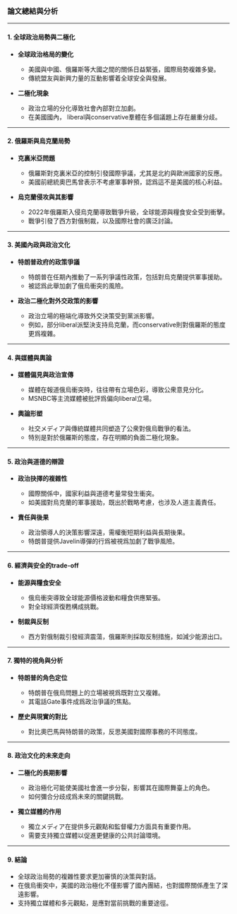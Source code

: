 ### 論文總結與分析

---

#### **1. 全球政治局勢與二極化**
- **全球政治格局的變化**  
  - 美國與中國、俄羅斯等大國之間的關係日益緊張，國際局勢複雜多變。
  - 傳統盟友與新興力量的互動影響着全球安全與發展。

- **二極化現象**  
  - 政治立場的分化導致社會內部對立加劇。
  - 在美國國內， liberal與conservative羣體在多個議題上存在嚴重分歧。

---

#### **2. 俄羅斯與烏克蘭局勢**
- **克裏米亞問題**  
  - 俄羅斯對克裏米亞的控制引發國際爭議，尤其是北約與歐洲國家的反應。
  - 美國前總統奧巴馬曾表示不考慮軍事幹預，認爲這不是美國的核心利益。

- **烏克蘭侵攻與其影響**  
  - 2022年俄羅斯入侵烏克蘭導致戰爭升級，全球能源與糧食安全受到衝擊。
  - 戰爭引發了西方對俄制裁，以及國際社會的廣泛討論。

---

#### **3. 美國內政與政治文化**
- **特朗普政府的政策爭議**  
  - 特朗普在任期內推動了一系列爭議性政策，包括對烏克蘭提供軍事援助。
  - 被認爲此舉加劇了俄烏衝突的風險。

- **政治二極化對外交政策的影響**  
  - 政治立場的極端化導致外交決策受到黨派影響。
  - 例如，部分liberal派堅決支持烏克蘭，而conservative則對俄羅斯的態度更爲複雜。

---

#### **4. 與媒體與輿論**
- **媒體偏見與政治宣傳**  
  - 媒體在報道俄烏衝突時，往往帶有立場色彩，導致公衆意見分化。
  - MSNBC等主流媒體被批評爲偏向liberal立場。

- **輿論形塑**  
  - 社交メディア與傳統媒體共同塑造了公衆對俄烏戰爭的看法。
  - 特別是對於俄羅斯的態度，存在明顯的負面二極化現象。

---

#### **5. 政治與道德的辯證**
- **政治抉擇的複雜性**  
  - 國際關係中，國家利益與道德考量常發生衝突。
  - 如美國對烏克蘭的軍事援助，既出於戰略考慮，也涉及人道主義責任。

- **責任與後果**  
  - 政治領導人的決策影響深遠，需權衡短期利益與長期後果。
  - 特朗普提供Javelin導彈的行爲被視爲加劇了戰爭風險。

---

#### **6. 經濟與安全的trade-off**
- **能源與糧食安全**  
  - 俄烏衝突導致全球能源價格波動和糧食供應緊張。
  - 對全球經濟復甦構成挑戰。

- **制裁與反制**  
  - 西方對俄制裁引發經濟震蕩，俄羅斯則採取反制措施，如減少能源出口。

---

#### **7. 獨特的視角與分析**
- **特朗普的角色定位**  
  - 特朗普在俄烏問題上的立場被視爲既對立又複雜。
  - 其電話Gate事件成爲政治爭議的焦點。

- **歷史與現實的對比**  
  - 對比奧巴馬與特朗普的政策，反思美國對國際事務的不同態度。

---

#### **8. 政治文化的未來走向**
- **二極化的長期影響**  
  - 政治極化可能使美國社會進一步分裂，影響其在國際舞臺上的角色。
  - 如何彌合分歧成爲未來的關鍵挑戰。

- **獨立媒體的作用**  
  - 獨立メディア在提供多元觀點和監督權力方面具有重要作用。
  - 需要支持獨立媒體以促進更健康的公共討論環境。

---

#### **9. 結論**
- 全球政治局勢的複雜性要求更加審慎的決策與對話。
- 在俄烏衝突中，美國的政治極化不僅影響了國內團結，也對國際關係產生了深遠影響。
- 支持獨立媒體和多元觀點，是應對當前挑戰的重要途徑。